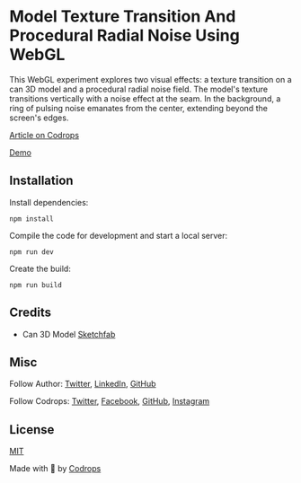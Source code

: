 # Model Texture Transition And Procedural Radial Noise Using WebGL

This WebGL experiment explores two visual effects: a texture transition on a can 3D model and a procedural radial noise field. The model's texture transitions vertically with a noise effect at the seam. In the background, a ring of pulsing noise emanates from the center, extending beyond the screen's edges.

[Article on Codrops](https://tympanus.net/codrops/?p=77050)

[Demo](https://tympanus.net/codrops/?p=77050)

## Installation

Install dependencies:

```
npm install
```

Compile the code for development and start a local server:

```
npm run dev
```

Create the build:

```
npm run build
```

## Credits

- Can 3D Model [Sketchfab](https://sketchfab.com/3d-models/energy-drink-game-ready-model-83676feb8b0a4589952cf3676299311b)

## Misc

Follow Author: [Twitter](https://twitter.com/moohdev), [LinkedIn](https://www.linkedin.com/in/moohdev), [GitHub](https://github.com/mohAmineBrs)

Follow Codrops: [Twitter](http://www.twitter.com/codrops), [Facebook](http://www.facebook.com/codrops), [GitHub](https://github.com/codrops), [Instagram](https://www.instagram.com/codropsss/)

## License

[MIT](LICENSE)

Made with :blue_heart: by [Codrops](http://www.codrops.com)
